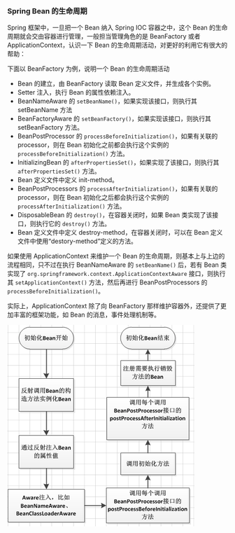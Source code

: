 ### Spring Bean 的生命周期

Spring 框架中，一旦把一个 Bean 纳入 Spring IOC 容器之中，这个 Bean 的生命周期就会交由容器进行管理，一般担当管理角色的是 BeanFactory 或者 ApplicationContext，认识一下 Bean 的生命周期活动，对更好的利用它有很大的帮助：

下面以 BeanFactory 为例，说明一个 Bean 的生命周期活动

- Bean 的建立，由 BeanFactory 读取 Bean 定义文件，并生成各个实例。
- Setter 注入，执行 Bean 的属性依赖注入。
- BeanNameAware 的 `setBeanName()`，如果实现该接口，则执行其 setBeanName 方法
- BeanFactoryAware 的 `setBeanFactory()`，如果实现该接口，则执行其 setBeanFactory 方法。
- BeanPostProcessor 的 `processBeforeInitialization()`，如果有关联的 processor，则在 Bean 初始化之前都会执行这个实例的 `processBeforeInitialization()` 方法。
- InitializingBean 的 `afterPropertiesSet()`，如果实现了该接口，则执行其 `afterPropertiesSet()` 方法。
- Bean 定义文件中定义 init-method。
- BeanPostProcessors 的 `processAfterInitialization()`，如果有关联的 processor，则在 Bean 初始化之后都会执行这个实例的 `processAfterInitialization()` 方法。
- DisposableBean 的 `destroy()`，在容器关闭时，如果 Bean 类实现了该接口，则执行它的 `destroy()` 方法。
- Bean 定义文件中定义 destroy-method，在容器关闭时，可以在 Bean 定义文件中使用“destory-method”定义的方法。

如果使用 ApplicationContext 来维护一个 Bean 的生命周期，则基本上与上边的流程相同，只不过在执行 BeanNameAware 的 `setBeanName()` 后，若有 Bean 类实现了 `org.springframework.context.ApplicationContextAware` 接口，则执行其 `setApplicationContext()` 方法，然后再进行 BeanPostProcessors 的 `processBeforeInitialization()`。

实际上，ApplicationContext 除了向 BeanFactory 那样维护容器外，还提供了更加丰富的框架功能，如 Bean 的消息，事件处理机制等。

![Spring Bean 生命周期](1.5_SpringBean生命周期.assets/uid987099-20190522-1558514025332.png)



